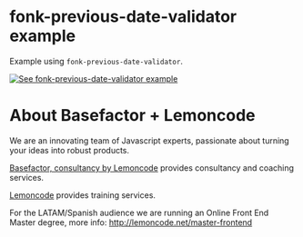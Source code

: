# fonk-previous-date-validator example

Example using `fonk-previous-date-validator`.

[![See fonk-previous-date-validator example](https://codesandbox.io/static/img/play-codesandbox.svg)](https://codesandbox.io/s/github/lemoncode/fonk-previous-date-validator/tree/master/examples/ts)

# About Basefactor + Lemoncode

We are an innovating team of Javascript experts, passionate about turning your ideas into robust products.

[Basefactor, consultancy by Lemoncode](http://www.basefactor.com) provides consultancy and coaching services.

[Lemoncode](http://lemoncode.net/services/en/#en-home) provides training services.

For the LATAM/Spanish audience we are running an Online Front End Master degree, more info: http://lemoncode.net/master-frontend
